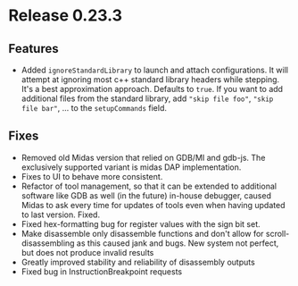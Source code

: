# Release 0.23.3

## Features

- Added `ignoreStandardLibrary` to launch and attach configurations. It will attempt at ignoring most c++ standard library headers while stepping. It's a best approximation approach. Defaults to `true`. If you want to add additional files from the standard library, add `"skip file foo"`, `"skip file bar"`, ... to the `setupCommands` field.

## Fixes

- Removed old Midas version that relied on GDB/MI and gdb-js. The exclusively supported variant is midas DAP implementation.
- Fixes to UI to behave more consistent.
- Refactor of tool management, so that it can be extended to additional software like GDB as well (in the future) in-house debugger, caused Midas to ask every time for updates of tools even when having updated to last version. Fixed.
- Fixed hex-formatting bug for register values with the sign bit set.
- Make disassemble only disassemble functions and don't allow for scroll-disassembling as this caused jank and bugs. New system not perfect, but does not produce invalid results
- Greatly improved stability and reliability of disassembly outputs
- Fixed bug in InstructionBreakpoint requests
